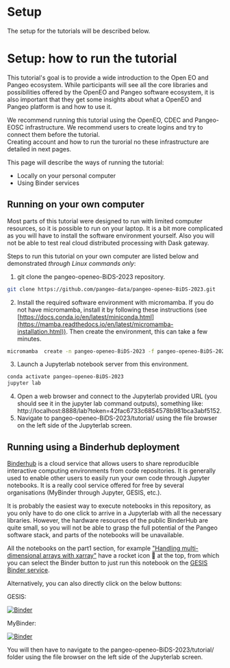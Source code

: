 # Setup

The setup for the tutorials will be described below. 

# Setup: how to run the tutorial

This tutorial's goal is to provide a wide introduction to the Open EO and Pangeo ecosystem. 
While participants will see all the core libraries and possibilities offered by the OpenEO and Pangeo software ecosystem, it is also important that they get some insights about what a OpenEO and Pangeo platform is and how to use it. 

 
We recommend running this tutorial using the OpenEO, CDEC and Pangeo-EOSC infrastructure.  We recommend users to create logins and try to connect them before the tutorial.   
Creating account and how to run the turorial no these infrastructure are detailed in next pages.  

This page will describe the ways of running the tutorial:

- Locally on your personal computer
- Using Binder services


## Running on your own computer

Most parts of this tutorial were designed to run with limited computer resources, so it is possible to run on your laptop.
It is a bit more complicated as you will have to install the software environment yourself. Also you will not be able to test real cloud distributed processing with Dask gateway.

Steps to run this tutorial on your own computer are listed below and demonstrated _through Linux commands only_:

1. git clone the pangeo-openeo-BiDS-2023 repository.
```bash
git clone https://github.com/pangeo-data/pangeo-openeo-BiDS-2023.git
```
2. Install the required software environment with micromamba. If you do not have micromamba, install it by following these instructions (see [https://docs.conda.io/en/latest/miniconda.html](https://mamba.readthedocs.io/en/latest/micromamba-installation.html)). Then create the environment, this can take a few minutes.
```bash
micromamba  create -n pangeo-openeo-BiDS-2023 -f pangeo-openeo-BiDS-2023/.binder/environment.yml
```
3. Launch a Jupyterlab notebook server from this environment.
```bash
conda activate pangeo-openeo-BiDS-2023
jupyter lab
```
4. Open a web browser and connect to the Jupyterlab provided URL (you should see it in the jupyter lab command outputs), something like: http://localhost:8888/lab?token=42fac6733c6854578b981bca3abf5152.
5. Navigate to pangeo-openeo-BiDS-2023/tutorial/ using the file browser on the left side of the Jupyterlab screen.

## Running using a Binderhub deployment

[Binderhub](https://binderhub.readthedocs.io/en/latest/) is a cloud service that allows users to share reproducible interactive computing environments from code repositories. It is generally used to enable other users to easily run your own code through Jupyter notebooks. 
It is a really cool service offered for free by several organisations (MyBinder through Jupyter, GESIS, etc.).

It is probably the easiest way to execute notebooks in this repository, as you only have to do one click to arrive in a Jupyterlab with all the necessary libraries.
However, the hardware resources of the public BinderHub are quite small, so you will not be able to grasp the full potential of the Pangeo software stack, and parts of the notebooks will be unavailable.

All the notebooks on the part1 section, for example ["Handling multi-dimensional arrays with xarray"](../part1/xarray_introduction.ipynb) have a rocket icon 🚀 at the top, from which you can select the Binder button to just run this notebook on the [GESIS Binder service](https://notebooks.gesis.org/binder/).

Alternatively, you can also directly click on the below buttons:

GESIS:

[![Binder](https://mybinder.org/badge_logo.svg)](https://notebooks.gesis.org/binder/v2/gh/pangeo-data/pangeo-openeo-BiDS-2023/HEAD)

MyBinder:

[![Binder](https://mybinder.org/badge_logo.svg)](https://mybinder.org/v2/gh/pangeo-data/pangeo-openeo-BiDS-2023/HEAD)

You will then have to navigate to the pangeo-openeo-BiDS-2023/tutorial/ folder using the file browser on the left side of the Jupyterlab screen.
